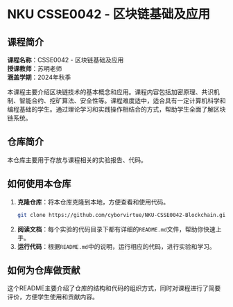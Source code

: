 
# NKU CSSE0042 - 区块链基础及应用


## 课程简介

**课程名称**：CSSE0042 - 区块链基础及应用  
**授课教师**：苏明老师  
**涵盖学期**：2024年秋季

本课程主要介绍区块链技术的基本概念和应用。课程内容包括加密原理、共识机制、智能合约、挖矿算法、安全性等。课程难度适中，适合具有一定计算机科学和编程基础的学生。通过理论学习和实践操作相结合的方式，帮助学生全面了解区块链系统。

## 仓库简介

本仓库主要用于存放与课程相关的实验报告、代码。



## 如何使用本仓库

1. **克隆仓库**：将本仓库克隆到本地，方便查看和使用代码。
   ```bash
   git clone https://github.com/cyborvirtue/NKU-CSSE0042-Blockchain.git
   ```
2. **阅读文档**：每个实验的代码目录下都有详细的`README.md`文件，帮助你快速上手。
3. **运行代码**：根据`README.md`中的说明，运行相应的代码，进行实验和学习。

## 如何为仓库做贡献
这个README主要介绍了仓库的结构和代码的组织方式，同时对课程进行了简要评价，方便学生使用和贡献内容。
